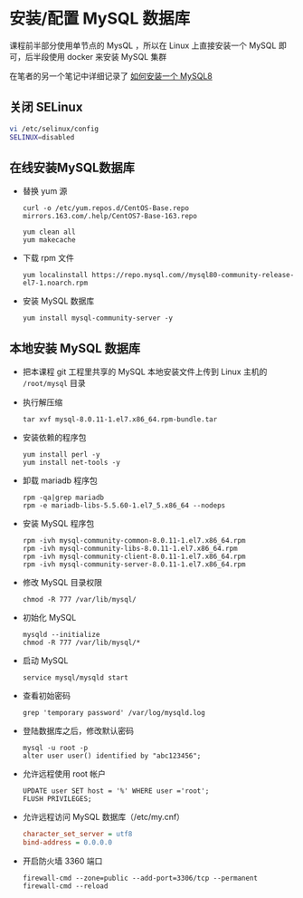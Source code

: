 # 安装/配置 MySQL 数据库

课程前半部分使用单节点的 MysQL ，所以在 Linux 上直接安装一个 MySQL 即可，后半段使用 docker 来安装 MySQL 集群

在笔者的另一个笔记中详细记录了 [如何安装一个 MySQL8](https://zq99299.github.io/mysql-tutorial/imooc-mysql8/02/#%E5%AE%9E%E6%88%98%E7%8E%AF%E5%A2%83%E9%83%A8%E7%BD%B2)

## 关闭 SELinux

```bash
vi /etc/selinux/config
SELINUX=disabled
```

## 在线安装MySQL数据库

* 替换 yum 源

  ```shell
  curl -o /etc/yum.repos.d/CentOS-Base.repo mirrors.163.com/.help/CentOS7-Base-163.repo
  ```

  ```shell
  yum clean all 
  yum makecache 
  ```

* 下载 rpm 文件

  ```shell
  yum localinstall https://repo.mysql.com//mysql80-community-release-el7-1.noarch.rpm
  ```

* 安装 MySQL 数据库

  ```shell
  yum install mysql-community-server -y
  ```

## 本地安装 MySQL 数据库

* 把本课程 git 工程里共享的 MySQL 本地安装文件上传到 Linux 主机的 `/root/mysql` 目录

* 执行解压缩

  ```shell
  tar xvf mysql-8.0.11-1.el7.x86_64.rpm-bundle.tar
  ```

* 安装依赖的程序包

  ```shell
  yum install perl -y
  yum install net-tools -y
  ```

* 卸载 mariadb 程序包

  ```shell
  rpm -qa|grep mariadb
  rpm -e mariadb-libs-5.5.60-1.el7_5.x86_64 --nodeps
  ```

* 安装 MySQL 程序包

  ```shell
  rpm -ivh mysql-community-common-8.0.11-1.el7.x86_64.rpm 
  rpm -ivh mysql-community-libs-8.0.11-1.el7.x86_64.rpm 
  rpm -ivh mysql-community-client-8.0.11-1.el7.x86_64.rpm 
  rpm -ivh mysql-community-server-8.0.11-1.el7.x86_64.rpm 
  ```

* 修改 MySQL 目录权限

  ```shell
  chmod -R 777 /var/lib/mysql/
  ```

* 初始化 MySQL

  ```shell
  mysqld --initialize
  chmod -R 777 /var/lib/mysql/*
  ```

  

* 启动 MySQL

  ```shell
  service mysql/mysqld start
  ```

* 查看初始密码

  ```shell
  grep 'temporary password' /var/log/mysqld.log
  ```

* 登陆数据库之后，修改默认密码

  ```mysql
  mysql -u root -p
  alter user user() identified by "abc123456"; 
  ```

* 允许远程使用 root 帐户

  ```mysql
  UPDATE user SET host = '%' WHERE user ='root';
  FLUSH PRIVILEGES;
  ```

* 允许远程访问 MySQL 数据库（/etc/my.cnf）

  ```ini
  character_set_server = utf8
  bind-address = 0.0.0.0
  ```

* 开启防火墙 3360 端口

  ```shell
  firewall-cmd --zone=public --add-port=3306/tcp --permanent
  firewall-cmd --reload
  ```